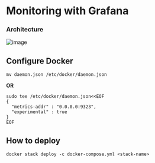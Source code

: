 # Monitoring with Grafana

### Architecture
![image](https://user-images.githubusercontent.com/77256585/181743469-41d9fd4b-cf6f-44fd-b68d-0fafd32173b5.png)

## Configure Docker
```
mv daemon.json /etc/docker/daemon.json
```
**OR**
```
sudo tee /etc/docker/daemon.json<<EOF
{
  "metrics-addr" : "0.0.0.0:9323",
  "experimental" : true
}
EOF
```

## How to deploy
```
docker stack deploy -c docker-compose.yml <stack-name>
```